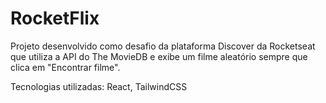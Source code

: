 # RocketFlix

Projeto desenvolvido como desafio da plataforma Discover da Rocketseat que utiliza a API do The MovieDB e exibe um filme aleatório sempre que clica em "Encontrar filme".

Tecnologias utilizadas: React, TailwindCSS
